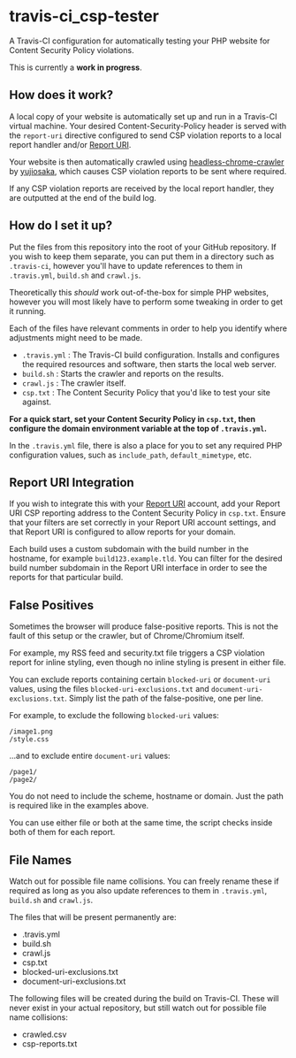 # travis-ci_csp-tester
A Travis-CI configuration for automatically testing your PHP website for Content Security Policy violations.

This is currently a **work in progress**.

## How does it work?

A local copy of your website is automatically set up and run in a Travis-CI virtual machine. Your desired Content-Security-Policy header is served with the `report-uri` directive configured to send CSP violation reports to a local report handler and/or [Report URI](https://report-uri.com).

Your website is then automatically crawled using [headless-chrome-crawler](https://github.com/yujiosaka/headless-chrome-crawler) by [yujiosaka](https://github.com/yujiosaka), which causes CSP violation reports to be sent where required.

If any CSP violation reports are received by the local report handler, they are outputted at the end of the build log.

## How do I set it up?

Put the files from this repository into the root of your GitHub repository. If you wish to keep them separate, you can put them in a directory such as `.travis-ci`, however you'll have to update references to them in `.travis.yml`, `build.sh` and `crawl.js`.

Theoretically this *should* work out-of-the-box for simple PHP websites, however you will most likely have to perform some tweaking in order to get it running.

Each of the files have relevant comments in order to help you identify where adjustments might need to be made.

* `.travis.yml` : The Travis-CI build configuration. Installs and configures the required resources and software, then starts the local web server.
* `build.sh` : Starts the crawler and reports on the results.
* `crawl.js` : The crawler itself.
* `csp.txt` : The Content Security Policy that you'd like to test your site against.

**For a quick start, set your Content Security Policy in `csp.txt`, then configure the domain environment variable at the top of `.travis.yml`.**

In the `.travis.yml` file, there is also a place for you to set any required PHP configuration values, such as `include_path`, `default_mimetype`, etc.

## Report URI Integration

If you wish to integrate this with your [Report URI](https://report-uri.com) account, add your Report URI CSP reporting address to the Content Security Policy in `csp.txt`. Ensure that your filters are set correctly in your Report URI account settings, and that Report URI is configured to allow reports for your domain.

Each build uses a custom subdomain with the build number in the hostname, for example `build123.example.tld`. You can filter for the desired build number subdomain in the Report URI interface in order to see the reports for that particular build.

## False Positives

Sometimes the browser will produce false-positive reports. This is not the fault of this setup or the crawler, but of Chrome/Chromium itself.

For example, my RSS feed and security.txt file triggers a CSP violation report for inline styling, even though no inline styling is present in either file.

You can exclude reports containing certain `blocked-uri` or `document-uri` values, using the files `blocked-uri-exclusions.txt` and `document-uri-exclusions.txt`. Simply list the path of the false-positive, one per line.

For example, to exclude the following `blocked-uri` values:

    /image1.png
    /style.css
    
...and to exclude entire `document-uri` values:

    /page1/
    /page2/
    
You do not need to include the scheme, hostname or domain. Just the path is required like in the examples above.

You can use either file or both at the same time, the script checks inside both of them for each report.

## File Names

Watch out for possible file name collisions. You can freely rename these if required as long as you also update references to them in `.travis.yml`, `build.sh` and `crawl.js`.

The files that will be present permanently are:

* .travis.yml
* build.sh
* crawl.js
* csp.txt
* blocked-uri-exclusions.txt
* document-uri-exclusions.txt

The following files will be created during the build on Travis-CI. These will never exist in your actual repository, but still watch out for possible file name collisions:

* crawled.csv
* csp-reports.txt
